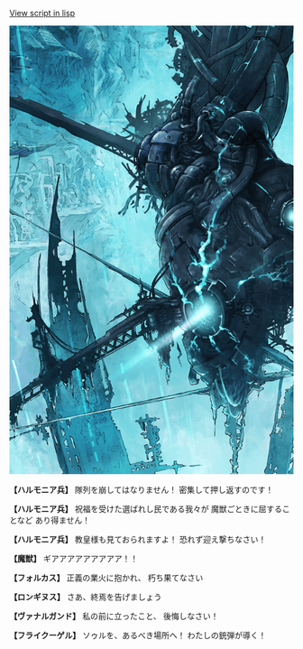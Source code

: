 [View script in lisp](../scripts/100905051.txt)

![underground_world_3.png](../images/backgrounds/underground_world_3.png)

**【ハルモニア兵】**
隊列を崩してはなりません！
密集して押し返すのです！

**【ハルモニア兵】**
祝福を受けた選ばれし民である我々が
魔獣ごときに屈することなど
あり得ません！

**【ハルモニア兵】**
教皇様も見ておられますよ！
恐れず迎え撃ちなさい！

**【魔獣】**
ギアアアアアアアアア！！

**【フォルカス】**
正義の業火に抱かれ、
朽ち果てなさい

**【ロンギヌス】**
さあ、終焉を告げましょう

**【ヴァナルガンド】**
私の前に立ったこと、
後悔しなさい！

**【フライクーゲル】**
ソゥルを、あるべき場所へ！
わたしの銃弾が導く！